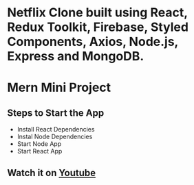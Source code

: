 # Netflix Clone built using React, Redux Toolkit, Firebase, Styled Components, Axios, Node.js, Express and MongoDB.


# Mern Mini Project
## Steps to Start the App

+ Install React Dependencies
+ Instal Node Dependencies
+ Start Node App
+ Start React App


## Watch it on [Youtube](https://www.youtube.com/watch?v=HgaJW2I4Mbk)

